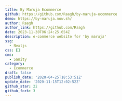 ```yaml
---
title: By Maruja Ecommerce
github: https://github.com/Raagh/by-maruja-ecommerce
demo: https://by-maruja.now.sh/
author: Raagh
author_link: https://github.com/Raagh
date: 2023-11-30T06:24:25.654Z
description: e-commerce website for 'by maruja'
ssg:
  - Nextjs
css: []
cms:
  - Sanity
category:
  - Ecommerce
draft: false
publish_date: '2020-04-25T18:53:51Z'
update_date: '2020-11-15T12:02:52Z'
github_star: 22
github_fork: 3
---
```

